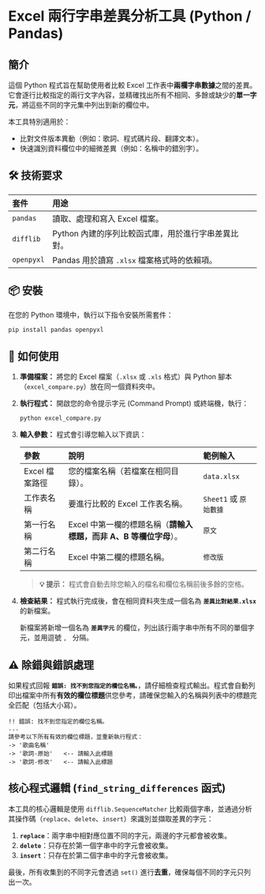 # Excel 兩行字串差異分析工具 (Python / Pandas)

## 簡介

這個 Python 程式旨在幫助使用者比較 Excel 工作表中**兩欄字串數據**之間的差異。它會逐行比較指定的兩行文字內容，並精確找出所有不相同、多餘或缺少的**單一字元**，將這些不同的字元集中列出到新的欄位中。

本工具特別適用於：

  * 比對文件版本異動（例如：歌詞、程式碼片段、翻譯文本）。
  * 快速識別資料欄位中的細微差異（例如：名稱中的錯別字）。

## 🛠 技術要求

| 套件 | 用途 |
| :--- | :--- |
| `pandas` | 讀取、處理和寫入 Excel 檔案。 |
| `difflib` | Python 內建的序列比較函式庫，用於進行字串差異比對。 |
| `openpyxl` | Pandas 用於讀寫 `.xlsx` 檔案格式時的依賴項。 |

## 📦 安裝

在您的 Python 環境中，執行以下指令安裝所需套件：

```bash
pip install pandas openpyxl
```

## 🚀 如何使用

1.  **準備檔案：**
    將您的 Excel 檔案（`.xlsx` 或 `.xls` 格式）與 Python 腳本（`excel_compare.py`）放在同一個資料夾中。

2.  **執行程式：**
    開啟您的命令提示字元 (Command Prompt) 或終端機，執行：

    ```bash
    python excel_compare.py
    ```

3.  **輸入參數：**
    程式會引導您輸入以下資訊：

    | 參數 | 說明 | 範例輸入 |
    | :--- | :--- | :--- |
    | Excel 檔案路徑 | 您的檔案名稱（若檔案在相同目錄）。 | `data.xlsx` |
    | 工作表名稱 | 要進行比較的 Excel 工作表名稱。 | `Sheet1` 或 `原始數據` |
    | 第一行名稱 | Excel 中第一欄的標題名稱（**請輸入標題，而非 A、B 等欄位字母**）。 | `原文` |
    | 第二行名稱 | Excel 中第二欄的標題名稱。 | `修改版` |

    > **💡 提示：** 程式會自動去除您輸入的檔名和欄位名稱前後多餘的空格。

4.  **檢查結果：**
    程式執行完成後，會在相同資料夾生成一個名為 **`差異比對結果.xlsx`** 的新檔案。

    新檔案將新增一個名為 **`差異字元`** 的欄位，列出該行兩字串中所有不同的單個字元，並用逗號 ` ,  ` 分隔。

## ⚠️ 除錯與錯誤處理

如果程式回報 **`錯誤: 找不到您指定的欄位名稱。`**，請仔細檢查程式輸出。程式會自動列印出檔案中所有**有效的欄位標題**供您參考，請確保您輸入的名稱與列表中的標題完全匹配（包括大小寫）。

```
!! 錯誤: 找不到您指定的欄位名稱。
...
請參考以下所有有效的欄位標題，並重新執行程式：
-> '歌曲名稱'
-> '歌詞-原始'   <-- 請輸入此標題
-> '歌詞-修改'   <-- 請輸入此標題
```

## 核心程式邏輯 (`find_string_differences` 函式)

本工具的核心邏輯是使用 `difflib.SequenceMatcher` 比較兩個字串，並通過分析其操作碼（`replace`、`delete`、`insert`）來識別並擷取差異的字元：

1.  **`replace`**：兩字串中相對應位置不同的字元，兩邊的字元都會被收集。
2.  **`delete`**：只存在於第一個字串中的字元會被收集。
3.  **`insert`**：只存在於第二個字串中的字元會被收集。

最後，所有收集到的不同字元會透過 `set()` 進行**去重**，確保每個不同的字元只列出一次。
